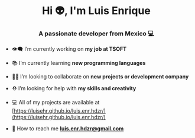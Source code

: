 <h1 align="center">Hi 👽, I'm Luis Enrique</h1>
<h3 align="center">A passionate developer from Mexico 💻</h3>

- 👁‍🗨 I’m currently working on **my job at TSOFT**

- 📚 I’m currently learning **new programming languages**

- 🤝🏻 I’m looking to collaborate on **new projects or development company**

- ⛑ I’m looking for help with **my skills and creativity**

- 💻 All of my projects are available at [https://luisehr.github.io/luis.enr.hdzr/](https://luisehr.github.io/luis.enr.hdzr/)

- 📱 How to reach me **luis.enr.hdzr@gmail.com**
